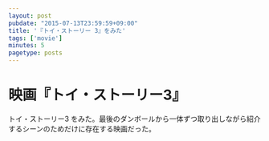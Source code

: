 ```yaml
---
layout: post
pubdate: "2015-07-13T23:59:59+09:00"
title: '『トイ・ストーリー 3』をみた'
tags: ['movie']
minutes: 5
pagetype: posts
---
```

# 映画『トイ・ストーリー3』

トイ・ストーリー3 をみた。最後のダンボールから一体ずつ取り出しながら紹介するシーンのためだけに存在する映画だった。
